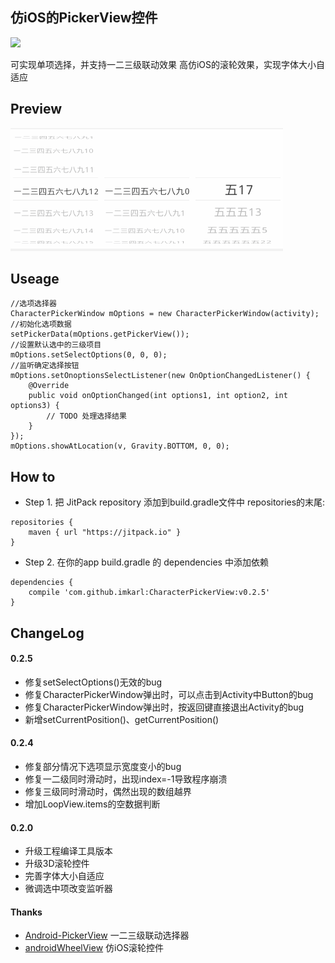 ## 仿iOS的PickerView控件

[![](https://jitpack.io/v/ImKarl/CharacterPickerView.svg)](https://jitpack.io/#ImKarl/CharacterPickerView)

可实现单项选择，并支持一二三级联动效果
高仿iOS的滚轮效果，实现字体大小自适应

## Preview
![Preview](./Screenshot/Screenshot_2015-11-13-154813.gif)

## Useage

    //选项选择器
    CharacterPickerWindow mOptions = new CharacterPickerWindow(activity);
    //初始化选项数据
    setPickerData(mOptions.getPickerView());
    //设置默认选中的三级项目
    mOptions.setSelectOptions(0, 0, 0);
    //监听确定选择按钮
    mOptions.setOnoptionsSelectListener(new OnOptionChangedListener() {
        @Override
        public void onOptionChanged(int options1, int option2, int options3) {
            // TODO 处理选择结果
        }
    });
    mOptions.showAtLocation(v, Gravity.BOTTOM, 0, 0);

## How to

- Step 1. 把 JitPack repository 添加到build.gradle文件中 repositories的末尾:
```
repositories {
    maven { url "https://jitpack.io" }
}
```
- Step 2. 在你的app build.gradle 的 dependencies 中添加依赖
```
dependencies {
	compile 'com.github.imkarl:CharacterPickerView:v0.2.5'
}
```

## ChangeLog

#### 0.2.5
- 修复setSelectOptions()无效的bug
- 修复CharacterPickerWindow弹出时，可以点击到Activity中Button的bug
- 修复CharacterPickerWindow弹出时，按返回键直接退出Activity的bug
- 新增setCurrentPosition()、getCurrentPosition()

#### 0.2.4
- 修复部分情况下选项显示宽度变小的bug
- 修复一二级同时滑动时，出现index=-1导致程序崩溃
- 修复三级同时滑动时，偶然出现的数组越界
- 增加LoopView.items的空数据判断

#### 0.2.0
- 升级工程编译工具版本
- 升级3D滚轮控件
- 完善字体大小自适应
- 微调选中项改变监听器

#### Thanks
- [Android-PickerView](https://github.com/saiwu-bigkoo/Android-PickerView) 一二三级联动选择器
- [androidWheelView](https://github.com/weidongjian/androidWheelView/) 仿iOS滚轮控件
